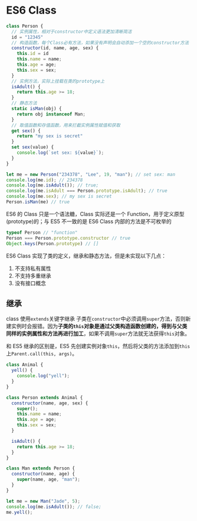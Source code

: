 # ES6 Class

```JavaScript
class Person {
  // 实例属性，相对于constructor中定义语法更加清晰简洁
  id = "12345"
  // 构造函数，每个Class必有方法，如果没有声明会自动添加一个空的constructor方法
  constructor(id, name, age, sex) {
    this.id = id
    this.name = name;
    this.age = age;
    this.sex = sex;
  }
  // 实例方法，实际上挂载在类的prototype上
  isAdult() {
    return this.age >= 18;
  }
  // 静态方法
  static isMan(obj) {
    return obj instanceof Man;
  }
  // 取值函数和存值函数，用来拦截实例属性赋值和获取
  get sex() {
    return "my sex is secret"
  }
  set sex(value) {
    console.log(`set sex: ${value}`);
  }
}

let me = new Person("234378", "Lee", 19, "man"); // set sex: man
console.log(me.id); // 234378
console.log(me.isAdult()); // true;
console.log(me.isAdult === Person.prototype.isAdult); // true
console.log(me.sex); // my sex is secret
Person.isMan(me) // true
```

ES6 的 Class 只是一个语法糖，Class 实际还是一个 Function，用于定义原型(prototype)的；与 ES5 不一致的是 ES6 Class 内部的方法是不可枚举的

```JavaScript
typeof Person // "function"
Person === Person.prototype.constructor // true
Object.keys(Person.prototype) // []
```

ES6 Class 实现了类的定义，继承和静态方法，但是未实现以下几点：

1. 不支持私有属性
2. 不支持多重继承
3. 没有接口概念

## 继承

class 使用`extends`关键字继承
子类在`constructor`中必须调用`super`方法，否则新建实例时会报错。因为**子类的`this`对象是通过父类构造函数创建的，得到与父类同样的实例属性和方法再进行加工**，如果不调用`super`方法就无法获得`this`对象。

和 ES5 继承的区别是，ES5 先创建实例对象`this`，然后将父类的方法添加到`this`上`Parent.call(this, args)`。

```js
class Animal {
  yell() {
    console.log("yell");
  }
}

class Person extends Animal {
  constructor(name, age, sex) {
    super();
    this.name = name;
    this.age = age;
    this.sex = sex;
  }

  isAdult() {
    return this.age >= 18;
  }
}

class Man extends Person {
  constructor(name, age) {
    super(name, age, "man");
  }
}

let me = new Man("Jade", 5);
console.log(me.isAdult()); // false;
me.yell();
```
